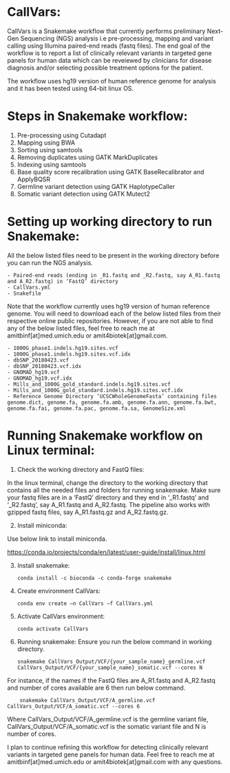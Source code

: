 # CallVars: 

CallVars is a Snakemake workflow that currently performs preliminary Next-Gen Sequencing (NGS) analysis i.e pre-processing, mapping and variant calling using Illumina paired-end reads (fastq files). The end goal of the workflow is to report a list of clinically relevant variants in targeted gene panels for human data which can be reveiewed by clinicians for disease diagnosis and/or selecting possible treatment options for the patient. 

The workflow uses hg19 version of human reference genome for analysis and it has been tested using 64-bit linux OS.

# Steps in Snakemake workflow:
1) Pre-processing using Cutadapt
2) Mapping using BWA
3) Sorting using samtools
4) Removing duplicates using GATK MarkDuplicates
5) Indexing using samtools
6) Base quality score recalibration using GATK BaseRecalibrator and ApplyBQSR
7) Germline variant detection using GATK HaplotypeCaller
8) Somatic variant detection using GATK Mutect2

# Setting up working directory to run Snakemake:
All the below listed files need to be present in the working directory before you can run the NGS analysis.

	- Paired-end reads (ending in _R1.fastq and _R2.fastq, say A_R1.fastq and A_R2.fastq) in ‘FastQ’ directory
	- CallVars.yml
	- Snakefile

Note that the workflow currently uses hg19 version of human reference genome. You will need to download each of the below listed files from their respective online public repositories. However, if you are not able to find any of the below listed files, feel free to reach me at amitbinf[at]med.umich.edu or amit4biotek[at]gmail.com.

	- 1000G_phase1.indels.hg19.sites.vcf
	- 1000G_phase1.indels.hg19.sites.vcf.idx
	- dbSNP_20180423.vcf
	- dbSNP_20180423.vcf.idx
	- GNOMAD_hg19.vcf
	- GNOMAD_hg19.vcf.idx
	- Mills_and_1000G_gold_standard.indels.hg19.sites.vcf
	- Mills_and_1000G_gold_standard.indels.hg19.sites.vcf.idx
	- Reference Genome Directory ‘UCSCWholeGenomeFasta’ containing files
  	genome.dict, genome.fa, genome.fa.amb, genome.fa.ann, genome.fa.bwt, genome.fa.fai, genome.fa.pac, genome.fa.sa, GenomeSize.xml

# Running Snakemake workflow on Linux terminal: 
1)	Check the working directory and FastQ files: 

In the linux terminal, change the directory to the working directory that contains all the needed files and folders for running snakemake.
Make sure your fastq files are in a ‘FastQ’ directory and they end in ‘_R1.fastq’ and ‘_R2.fastq’, say A_R1.fastq and A_R2.fastq. The pipeline also works with gzipped fastq files, say A_R1.fastq.gz and A_R2.fastq.gz.

2)	Install miniconda: 

Use below link to install miniconda.

https://conda.io/projects/conda/en/latest/user-guide/install/linux.html

3)	Install snakemake:
	
		conda install -c bioconda -c conda-forge snakemake

4)	Create environment CallVars:
	
		conda env create –n CallVars –f CallVars.yml

5)	Activate CallVars environment:

		conda activate CallVars

6)	Running snakemake: 
		Ensure you run the below command in working directory.

		snakemake CallVars_Output/VCF/{your_sample_name}_germline.vcf CallVars_Output/VCF/{your_sample_name}_somatic.vcf --cores N

For instance, if the names if the FastQ files are A_R1.fastq and A_R2.fastq and number of cores available are 6 then run below command.

		snakemake CallVars_Output/VCF/A_germline.vcf CallVars_Output/VCF/A_somatic.vcf --cores 6

Where CallVars_Output/VCF/A_germline.vcf is the germline variant file, CallVars_Output/VCF/A_somatic.vcf is the somatic variant file and N is number of cores.

 I plan to continue refining this workflow for detecting clinically relevant variants in targeted gene panels for human data. Feel free to reach me at amitbinf[at]med.umich.edu or amit4biotek[at]gmail.com with any questions.

